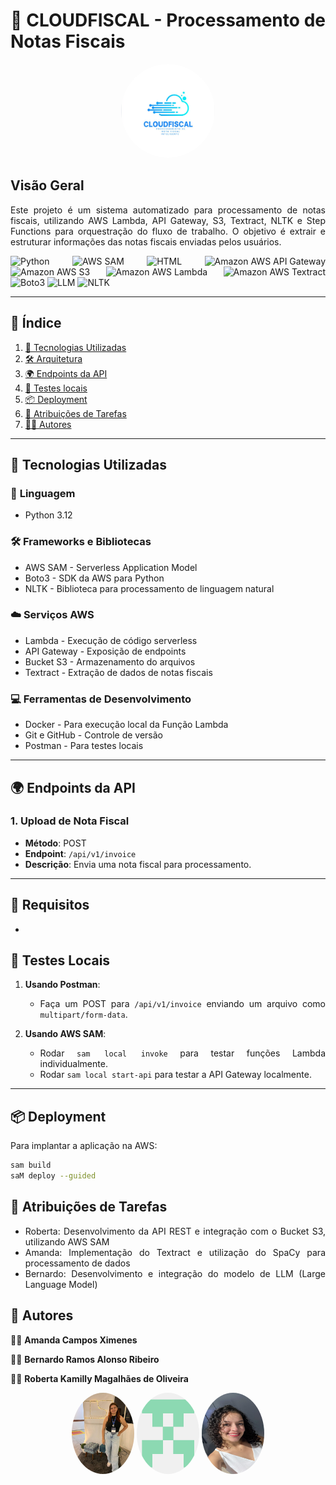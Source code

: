 <div align="justify">

# 📌 CLOUDFISCAL - Processamento de Notas Fiscais

<div align="center">
  <img src="assets/CloudFiscal.jpg" alt="CloudFiscal" width="150" height="150" style="border-radius: 50%;">
</div>

## Visão Geral
Este projeto é um sistema automatizado para processamento de notas fiscais, utilizando AWS Lambda, API Gateway, S3, Textract, NLTK e Step Functions para orquestração do fluxo de trabalho. O objetivo é extrair e estruturar informações das notas fiscais enviadas pelos usuários.


![Python](https://img.shields.io/badge/Python-3776AB?style=for-the-badge&logo=python&logoColor=white)
![AWS SAM](https://img.shields.io/badge/AWS%20SAM-232F3E?style=for-the-badge&logo=amazonaws&logoColor=white)
![HTML](https://img.shields.io/badge/HTML-E34F26?style=for-the-badge&logo=html5&logoColor=white)
![Amazon AWS API Gateway](https://img.shields.io/badge/AWS%20API%20Gateway-FF9900?style=for-the-badge&logo=amazonaws&logoColor=white)
![Amazon AWS S3](https://img.shields.io/badge/AWS%20S3-FF9900?style=for-the-badge&logo=amazonaws&logoColor=white)
![Amazon AWS Lambda](https://img.shields.io/badge/AWS%20Lambda-FF9900?style=for-the-badge&logo=amazonaws&logoColor=white)
![Amazon AWS Textract](https://img.shields.io/badge/AWS%20Textract-FF9900?style=for-the-badge&logo=amazonaws&logoColor=white)
![Boto3](https://img.shields.io/badge/Boto3-4B8BBE?style=for-the-badge&logo=python&logoColor=white)
![LLM](https://img.shields.io/badge/LLM-Blue?style=for-the-badge)
![NLTK](https://img.shields.io/badge/NLTK-008000?style=for-the-badge&logo=python&logoColor=white)

---

## 📖 Índice

1. [🚀 Tecnologias Utilizadas](#-tecnologias-utilizadas) 
2. [🛠️ Arquitetura](#-arquitetura) 
3. [🌍 Endpoints da API ](#-endpoints-da-api)
4. [🔬 Testes locais](#-testes-locais)
5. [📦 Deployment](#-deployment)
6. [📝 Atribuições de Tarefas](#-atribuições-de-tarefas)  
7. [👨‍💻 Autores](#-autores)

---

## 🚀 Tecnologias Utilizadas  

### 🐍 **Linguagem**

- Python 3.12  

### 🛠️ **Frameworks e Bibliotecas**

- AWS SAM - Serverless Application Model
- Boto3 - SDK da AWS para Python
- NLTK - Biblioteca para processamento de linguagem natural

### ☁️ **Serviços AWS**

- Lambda - Execução de código serverless  
- API Gateway - Exposição de endpoints
- Bucket S3 - Armazenamento do arquivos  
- Textract - Extração de dados de notas fiscais

### 💻 **Ferramentas de Desenvolvimento**

- Docker - Para execução local da Função Lambda
- Git e GitHub - Controle de versão
- Postman - Para testes locais

---
## 🌍 Endpoints da API

### 1. Upload de Nota Fiscal

- **Método**: POST
- **Endpoint**: `/api/v1/invoice`
- **Descrição**: Envia uma nota fiscal para processamento.


---
## 📝 Requisitos

-

## 🔬 Testes Locais

1. **Usando Postman**:

   - Faça um POST para `/api/v1/invoice` enviando um arquivo como `multipart/form-data`.

2. **Usando AWS SAM**:

   - Rodar `sam local invoke` para testar funções Lambda individualmente.
   - Rodar `sam local start-api` para testar a API Gateway localmente.

---

## 📦 Deployment

Para implantar a aplicação na AWS:

```sh
sam build
saM deploy --guided

```
## 📝 Atribuições de Tarefas

- Roberta: Desenvolvimento da API REST e integração com o Bucket S3, utilizando AWS SAM
- Amanda: Implementação do Textract e utilização do SpaCy para processamento de dados
- Bernardo: Desenvolvimento e integração do modelo de LLM (Large Language Model)

## 🤝 Autores  

👩‍💻 **Amanda Campos Ximenes**  

👨‍💻 **Bernardo Ramos Alonso Ribeiro**

👩‍💻 **Roberta Kamilly Magalhães de Oliveira**  

<div align="center">
  <img src="assets/AmandaX.jpg" alt="Amanda Campos Ximenes" width="100" height="130" style="border-radius: 50%;">
  <img src="assets/Bernado.png" alt="Bernardo Ramos Alonso Ribeiro" width="100" height="130"style="border-radius: 50%;">
  <img src="assets/RobertaO.jpg" alt="Roberta Kamilly Magalhães de Oliveira" width="100" height="130" style="border-radius: 50%;">
</div>

</div>
